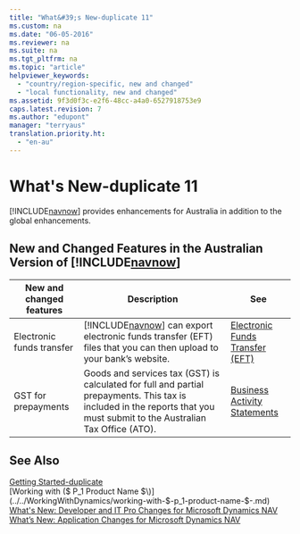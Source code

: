 ```yaml
---
title: "What&#39;s New-duplicate 11"
ms.custom: na
ms.date: "06-05-2016"
ms.reviewer: na
ms.suite: na
ms.tgt_pltfrm: na
ms.topic: "article"
helpviewer_keywords: 
  - "country/region-specific, new and changed"
  - "local functionality, new and changed"
ms.assetid: 9f3d0f3c-e2f6-48cc-a4a0-6527918753e9
caps.latest.revision: 7
ms.author: "edupont"
manager: "terryaus"
translation.priority.ht: 
  - "en-au"
---
```

# What&#39;s New-duplicate 11
[!INCLUDE[navnow](../../ApplicationDesign/includes/navnow_md.md)] provides enhancements for Australia in addition to the global enhancements.  
  
## New and Changed Features in the Australian Version of [!INCLUDE[navnow](../../ApplicationDesign/includes/navnow_md.md)]  
  
|New and changed features|Description|See|  
|------------------------------|-----------------|---------|  
|Electronic funds transfer|[!INCLUDE[navnow](../../ApplicationDesign/includes/navnow_md.md)] can export electronic funds transfer \(EFT\) files that you can then upload to your bank’s website.|[Electronic Funds Transfer \(EFT\)](../../LocalFunctionalityForMicrosoftDynamicsNav2016/Australia/electronic-funds-transfer-eft-.md)|  
|GST for prepayments|Goods and services tax \(GST\) is calculated for full and partial prepayments. This tax is included in the reports that you must submit to the Australian Tax Office \(ATO\).|[Business Activity Statements](../../LocalFunctionalityForMicrosoftDynamicsNav2016/Australia/business-activity-statements.md)|  
  
## See Also  
 [Getting Started\-duplicate](../../GettingStarted/getting-started-duplicate.md)   
 [Working with \($ P\_1 Product Name $\)](../../WorkingWithDynamics/working-with-$-p_1-product-name-$-.md)   
 [What's New: Developer and IT Pro Changes for Microsoft Dynamics NAV](../Topic/What's%20New:%20Developer%20and%20IT%20Pro%20Changes%20for%20Microsoft%20Dynamics%20NAV.md)   
 [What’s New: Application Changes for Microsoft Dynamics NAV](../../GettingStarted/what’s-new-application-changes-for-microsoft-dynamics-nav.md)
